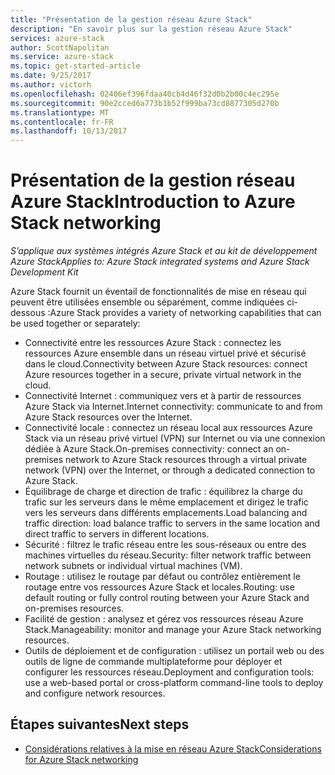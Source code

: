```yaml
---
title: "Présentation de la gestion réseau Azure Stack"
description: "En savoir plus sur la gestion réseau Azure Stack"
services: azure-stack
author: ScottNapolitan
ms.service: azure-stack
ms.topic: get-started-article
ms.date: 9/25/2017
ms.author: victorh
ms.openlocfilehash: 02406ef396fdaa40cb4d46f32d0b2b00c4ec295e
ms.sourcegitcommit: 90e2cced6a773b1b52f999ba73cd8877305d270b
ms.translationtype: MT
ms.contentlocale: fr-FR
ms.lasthandoff: 10/13/2017
---
```

# <a name="introduction-to-azure-stack-networking"></a><span data-ttu-id="33971-103">Présentation de la gestion réseau Azure Stack</span><span class="sxs-lookup"><span data-stu-id="33971-103">Introduction to Azure Stack networking</span></span>

<span data-ttu-id="33971-104">*S’applique aux systèmes intégrés Azure Stack et au kit de développement Azure Stack*</span><span class="sxs-lookup"><span data-stu-id="33971-104">*Applies to: Azure Stack integrated systems and Azure Stack Development Kit*</span></span>

<span data-ttu-id="33971-105">Azure Stack fournit un éventail de fonctionnalités de mise en réseau qui peuvent être utilisées ensemble ou séparément, comme indiquées ci-dessous :</span><span class="sxs-lookup"><span data-stu-id="33971-105">Azure Stack provides a variety of networking capabilities that can be used together or separately:</span></span>
- <span data-ttu-id="33971-106">Connectivité entre les ressources Azure Stack : connectez les ressources Azure ensemble dans un réseau virtuel privé et sécurisé dans le cloud.</span><span class="sxs-lookup"><span data-stu-id="33971-106">Connectivity between Azure Stack resources: connect Azure resources together in a secure, private virtual network in the cloud.</span></span>
- <span data-ttu-id="33971-107">Connectivité Internet : communiquez vers et à partir de ressources Azure Stack via Internet.</span><span class="sxs-lookup"><span data-stu-id="33971-107">Internet connectivity: communicate to and from Azure Stack resources over the Internet.</span></span>
- <span data-ttu-id="33971-108">Connectivité locale : connectez un réseau local aux ressources Azure Stack via un réseau privé virtuel (VPN) sur Internet ou via une connexion dédiée à Azure Stack.</span><span class="sxs-lookup"><span data-stu-id="33971-108">On-premises connectivity: connect an on-premises network to Azure Stack resources through a virtual private network (VPN) over the Internet, or through a dedicated connection to Azure Stack.</span></span>
- <span data-ttu-id="33971-109">Équilibrage de charge et direction de trafic : équilibrez la charge du trafic sur les serveurs dans le même emplacement et dirigez le trafic vers les serveurs dans différents emplacements.</span><span class="sxs-lookup"><span data-stu-id="33971-109">Load balancing and traffic direction: load balance traffic to servers in the same location and direct traffic to servers in different locations.</span></span>
- <span data-ttu-id="33971-110">Sécurité : filtrez le trafic réseau entre les sous-réseaux ou entre des machines virtuelles du réseau.</span><span class="sxs-lookup"><span data-stu-id="33971-110">Security: filter network traffic between network subnets or individual virtual machines (VM).</span></span>
- <span data-ttu-id="33971-111">Routage : utilisez le routage par défaut ou contrôlez entièrement le routage entre vos ressources Azure Stack et locales.</span><span class="sxs-lookup"><span data-stu-id="33971-111">Routing: use default routing or fully control routing between your Azure Stack and on-premises resources.</span></span>
- <span data-ttu-id="33971-112">Facilité de gestion : analysez et gérez vos ressources réseau Azure Stack.</span><span class="sxs-lookup"><span data-stu-id="33971-112">Manageability: monitor and manage your Azure Stack networking resources.</span></span>
- <span data-ttu-id="33971-113">Outils de déploiement et de configuration : utilisez un portail web ou des outils de ligne de commande multiplateforme pour déployer et configurer les ressources réseau.</span><span class="sxs-lookup"><span data-stu-id="33971-113">Deployment and configuration tools: use a web-based portal or cross-platform command-line tools to deploy and configure network resources.</span></span>


## <a name="next-steps"></a><span data-ttu-id="33971-114">Étapes suivantes</span><span class="sxs-lookup"><span data-stu-id="33971-114">Next steps</span></span>
* [<span data-ttu-id="33971-115">Considérations relatives à la mise en réseau Azure Stack</span><span class="sxs-lookup"><span data-stu-id="33971-115">Considerations for Azure Stack networking</span></span>](azure-stack-network-differences.md)

